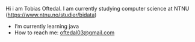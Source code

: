 Hi i am Tobias Oftedal. I am currently studying computer science at NTNU (https://www.ntnu.no/studier/bidata)
- I’m currently learning java
- How to reach me: oftedal03@gmail.com

<!---
Skippyoftedal/Skippyoftedal is a ✨ special ✨ repository because its `README.md` (this file) appears on your GitHub profile.
You can click the Preview link to take a look at your changes.
--->
